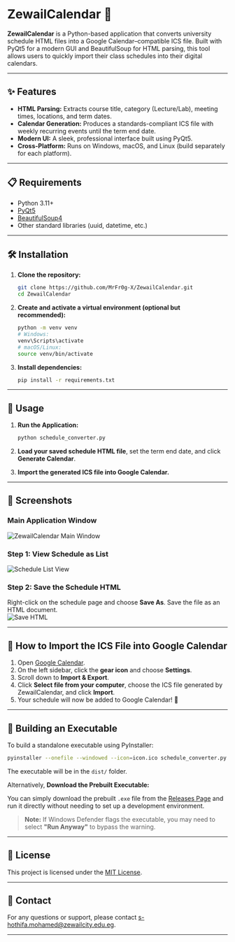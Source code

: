 # ZewailCalendar 🚀

**ZewailCalendar** is a Python-based application that converts university schedule HTML files into a Google Calendar–compatible ICS file. Built with PyQt5 for a modern GUI and BeautifulSoup for HTML parsing, this tool allows users to quickly import their class schedules into their digital calendars.

---

## ✨ Features

- **HTML Parsing:** Extracts course title, category (Lecture/Lab), meeting times, locations, and term dates.  
- **Calendar Generation:** Produces a standards-compliant ICS file with weekly recurring events until the term end date.  
- **Modern UI:** A sleek, professional interface built using PyQt5.  
- **Cross-Platform:** Runs on Windows, macOS, and Linux (build separately for each platform).  

---

## 📋 Requirements

- Python 3.11+  
- [PyQt5](https://pypi.org/project/PyQt5/)  
- [BeautifulSoup4](https://pypi.org/project/beautifulsoup4/)  
- Other standard libraries (uuid, datetime, etc.)  

---

## 🛠️ Installation

1. **Clone the repository:**

   ```bash
   git clone https://github.com/MrFr0g-X/ZewailCalendar.git
   cd ZewailCalendar
   ```

2. **Create and activate a virtual environment (optional but recommended):**

   ```bash
   python -m venv venv
   # Windows:
   venv\Scripts\activate
   # macOS/Linux:
   source venv/bin/activate
   ```

3. **Install dependencies:**

   ```bash
   pip install -r requirements.txt
   ```

---

## 🚀 Usage

1. **Run the Application:**

   ```bash
   python schedule_converter.py
   ```

2. **Load your saved schedule HTML file**, set the term end date, and click **Generate Calendar**.  

3. **Import the generated ICS file into Google Calendar.**

---

## 📸 Screenshots

### Main Application Window  
![ZewailCalendar Main Window](https://i.imgur.com/ICIxsQs.png)

### Step 1: View Schedule as List  
![Schedule List View](https://i.imgur.com/CFNe5Bb.png)

### Step 2: Save the Schedule HTML  
Right-click on the schedule page and choose **Save As**. Save the file as an HTML document.  
![Save HTML](https://i.imgur.com/EdYPZ2Z.png)

---

## 📝 How to Import the ICS File into Google Calendar

1. Open [Google Calendar](https://calendar.google.com).  
2. On the left sidebar, click the **gear icon** and choose **Settings**.  
3. Scroll down to **Import & Export**.  
4. Click **Select file from your computer**, choose the ICS file generated by ZewailCalendar, and click **Import**.  
5. Your schedule will now be added to Google Calendar! 🎉  

---

## 🔧 Building an Executable

To build a standalone executable using PyInstaller:

```bash
pyinstaller --onefile --windowed --icon=icon.ico schedule_converter.py
```

The executable will be in the `dist/` folder.

Alternatively, **Download the Prebuilt Executable:**  

You can simply download the prebuilt `.exe` file from the [Releases Page](https://github.com/MrFr0g-X/ZewailCalendar/releases) and run it directly without needing to set up a development environment.

> **Note:** If Windows Defender flags the executable, you may need to select **"Run Anyway"** to bypass the warning.

---

## 📄 License

This project is licensed under the [MIT License](LICENSE).

---

## 📧 Contact

For any questions or support, please contact [s-hothifa.mohamed@zewailcity.edu.eg](mailto:s-hothifa.mohamed@zewailcity.edu.eg).

---
